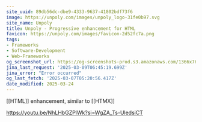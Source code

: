 ```yaml
---
site_uuid: 89db56dc-dbe9-4333-9637-41802bdf73f6
image: https://unpoly.com/images/unpoly_logo-31fe0b97.svg
site_name: Unpoly
title: Unpoly - Progressive enhancement for HTML
favicon: https://unpoly.com/images/favicon-2d52fc7a.png
tags:
- Frameworks
- Software-Development
- Web-Frameworks
og_screenshot_url: https://og-screenshots-prod.s3.amazonaws.com/1366x768/80/false/2e72944e10e6b45c810069dacff5e23724f6f05975e23bdefc9d8fb1492ef56f.jpeg
jina_last_request: '2025-03-09T06:45:19.699Z'
jina_error: "Error occurred"
og_last_fetch: '2025-03-07T05:20:56.417Z'
date_modified: 2025-03-24
---
```



[[HTML]] enhancement, similar to [[HTMX]]

https://youtu.be/NhLHbGZPlWk?si=WgZA_Ts-UledsiCT
